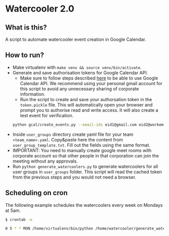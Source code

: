 # Watercooler 2.0

## What is this?
A script to automate watercooler event creation in Google Calendar.

## How to run?
- Make virtualenv with `make venv && source venv/bin/activate`.
- Generate and save authorisation tokens for Google Calendar API.
  - Make sure to follow steps described [here](https://developers.google.com/calendar/quickstart/python)
  to be able to use Google Calendar API. We recommend using your
  personal gmail account for this script to avoid any unnecessary sharing of corporate
  information.
  - Run the script to create and save your authorsation token in the `token.pickle` file.
  This will automatically open your browser and prompt you to authorise read and write
  access. It will also create a test event for verification.
  ``` bash
  python gcal/create_events.py --email-ids eid1@gmail.com eid2@workemail.com --force-create-token
  ```
- Inside `user_groups` directory create yaml file for your team `<team_name>.yaml`. Copy&paste here the content from `user_group_template.txt`. Fill out the fields using the same format.
- IMPORTANT: You need to manually create google meet rooms with corporate account so that other people in that corporation can join the meeting without any approvals.
- Run `python generate_watercoolers.py` to generate watercoolers for all user groups in
`user_groups` folder. This script will read the cached token from the previous steps
and you would not need a browser.

## Scheduling on cron
The following example schedules the watercoolers every week on Mondays at 5am.
``` bash
$ crontab -e

0 5 * * MON /home/virtualenv/bin/python /home/watercooler/generate_watercoolers.py
```
